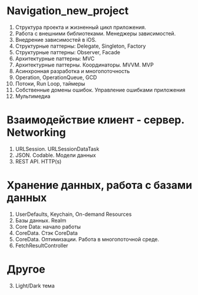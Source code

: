 # Navigation_new_project
1. Структура проекта и жизненный цикл приложения.
2. Работа с внешними библиотеками. Менеджеры зависимостей.
3. Внедрение зависимостей в iOS.
4. Структурные паттерны: Delegate, Singleton, Factory
5. Структурные паттерны: Observer, Facade
6. Архитектурные паттерны: MVC
7. Архитектурные паттерны. Координаторы. MVVM. MVP
8. Асинхронная разработка и многопоточность
9. Operation, OperationQueue, GCD
10. Потоки, Run Loop, таймеры
11. Собственные домены ошибок. Управление ошибками приложения
12. Мультимедиа

# Взаимодействие клиент - сервер. Networking
1. URLSession. URLSessionDataTask
2. JSON. Codable. Модели данных
3. REST API. HTTP(s)

# Хранение данных, работа с базами данных
1. UserDefaults, Keychain, On-demand Resources
2. Базы данных. Realm
3. Core Data: начало работы
4. CoreData. Стэк CoreData
5. CoreData. Оптимизации. Работа в многопоточной среде.
6. FetchResultController

# Другое
3. Light/Dark тема
